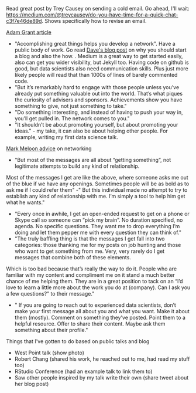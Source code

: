 

Read great post by Trey Causey on sending a cold email. Go ahead, I'll wait: https://medium.com/@treycausey/do-you-have-time-for-a-quick-chat-c3f7e46de89d. Shows specifically how to revise an email. 

[Adam Grant article](https://www.nytimes.com/2017/08/24/opinion/sunday/networking-connections-business.html?_r=0)
* "Accomplishing great things helps you develop a network". Have a public body of work. Go read [Dave's blog post](http://varianceexplained.org/r/start-blog/) on why you should start a blog and also the how. . Medium is a great way to get started easily, also can get you wider visibility, but Jekyll too. Having code on github is good, but data scientists also need communication skills. Plus just more likely people will read that than 1000s of lines of barely commented code. 
* "But it’s remarkably hard to engage with those people unless you’ve already put something valuable out into the world. That’s what piques the curiosity of advisers and sponsors. Achievements show you have something to give, not just something to take."
*  "Do something interesting, and instead of having to push your way in, you’ll get pulled in. The network comes to you."
*  "It shouldn’t be about promoting yourself, but about promoting your ideas." - my take, it can also be about helping other people. For example, writing my first data science talk. 

[Mark Meloon advice](http://www.markmeloon.com/climbing-relationship-ladder-get-data-science-job/) on networking
- "But most of the messages are all about “getting something”, not legitimate attempts to build any kind of relationship. 

Most of the messages I get are like the above, where someone asks me out of the blue if we have any openings. Sometimes people will be as bold as to ask me if I could refer them"
-" But this individual made no attempt to try to establish any kind of relationship with me. I’m simply a tool to help him get what he wants."
- "Every once in awhile, I get an open-ended request to get on a phone or Skype call so someone can “pick my brain”. No duration specified, no agenda. No specific questions. They want me to drop everything I’m doing and let them pepper me with every question they can think of."
- "The truly baffling thing is that the messages I get fall into two categories: those thanking me for my posts on job hunting and those who want to get something from me. Very, very rarely do I get messages that combine both of these elements.

Which is too bad because that’s really the way to do it. People who are familiar with my content and compliment me on it stand a much better chance of me helping them. They are in a great position to tack on an “I’d love to learn a little more about the work you do at (company). Can I ask you a few questions?” to their message."
- " If you are going to reach out to experienced data scientists, don’t make your first message all about you and what you want. Make it about them (mostly). Comment on something they’ve posted. Point them to a helpful resource. Offer to share their content. Maybe ask them something about their profile."

Things that I've gotten to do based on public talks and blog
- West Point talk (show photo) 
- Robert Chang (shared his work, he reached out to me, had read my stuff too)
- RStudio Conference (had an example talk to link them to) 
- Saw other people inspired by my talk write their own (share tweet about her blog post) 





